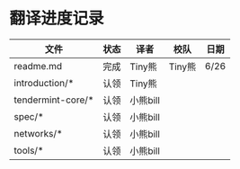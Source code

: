 #  翻译进度记录





| 文件              | 状态 |   译者   |  校队  | 日期 |
| ----------------- | ---- | ------- | ------ | ---- |
| readme.md         | 完成 | Tiny熊   | Tiny熊 | 6/26 |
| introduction/*    | 认领 | Tiny熊   |        |      |
| tendermint-core/* | 认领 | 小熊bill |        |      |
| spec/*            | 认领 | 小熊bill |        |      |
| networks/*        | 认领 | 小熊bill |        |      |
| tools/*           | 认领 | 小熊bill |        |      |


